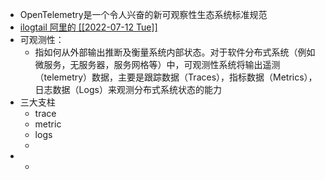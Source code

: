 - OpenTelemetry是一个令人兴奋的新可观察性生态系统标准规范
- <a href=https://ilogtail.gitbook.io/ilogtail-docs/about/readme class="coffee bg-lightgray">ilogtail 阿里的<span class=" bg-green white  subw hblack hover"> [[2022-07-12 Tue]] </span> </a>
- 可观测性：
	- 指如何从外部输出推断及衡量系统内部状态。对于软件分布式系统（例如微服务，无服务器，服务网格等）中，可观测性系统将输出遥测（telemetry）数据，主要是跟踪数据（Traces），指标数据（Metrics），日志数据（Logs）来观测分布式系统状态的能力
- 三大支柱
	- trace
	- metric
	- logs
	-
-
	-